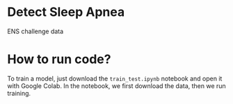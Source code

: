 # Detect Sleep Apnea
ENS challenge data

# How to run code?
To train a model, just download the `train_test.ipynb` notebook and open it with Google Colab. In the notebook, we first download the data, then we run training.
